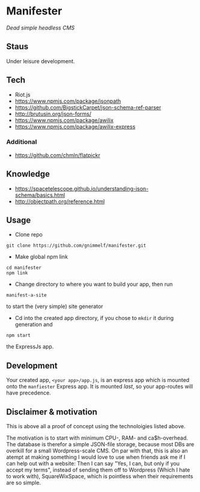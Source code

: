 # Manifester

_Dead simple headless CMS_

## Staus

Under leisure development.

## Tech
* Riot.js
* https://www.npmjs.com/package/jsonpath
* https://github.com/BigstickCarpet/json-schema-ref-parser
* http://brutusin.org/json-forms/
* https://www.npmjs.com/package/awilix
* https://www.npmjs.com/package/awilix-express

### Additional

* https://github.com/chmln/flatpickr

## Knowledge
* https://spacetelescope.github.io/understanding-json-schema/basics.html
* http://objectpath.org/reference.html

## Usage

* Clone repo
```
git clone https://github.com/gnimmelf/manifester.git
```

* Make global npm link
```
cd manifester
npm link
```

* Change directory to where you want to build your app, then run
```
manifest-a-site
```
to start the (very simple) site generator

* Cd into the created app directory, if you chose to `mkdir` it during generation and
```
npm start
```
the ExpressJs app.

## Development

Your created app, `<your app>/app.js`, is an express app which is mounted onto the `manfiester` Express app. It is mounted *last*, so your app-routes will have precedence.

## Disclaimer & motivation

This is above all a proof of concept using the technoloigies listed above.

The motivation is to start with minimum CPU-, RAM- and ca$h-overhead. The database is therefor a simple JSON-file storage, because most DBs are overkill for a small Wordpress-scale CMS. On par with that, this is also an atempt at making something I would love to use when friends ask me if I can help out with a website: Then I can say "Yes, I can, but only if you accept my terms", instead of sending them off to Wordpress (Which I hate to work with), SquareWixSpace, which is pointless when their requirements are so simple.
